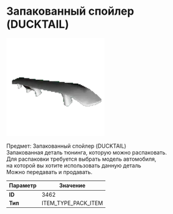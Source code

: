 # Запакованный спойлер (DUCKTAIL)

![Item Image](../img/3462.webp?raw=true)

Предмет: Запакованный спойлер (DUCKTAIL)<br>Запакованная деталь тюнинга, которую можно распаковать.<br>Для распаковки требуется выбрать модель автомобиля,<br>на которой вы хотите использовать данную деталь<br>Можно передавать и продавать.


| Параметр | Значение |
|----------|----------|
| **ID** | 3462 |
| **Тип** | ITEM_TYPE_PACK_ITEM |

